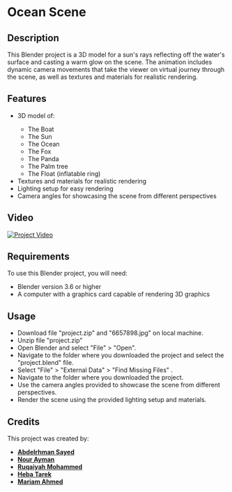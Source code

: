 # Ocean Scene
## Description
This Blender project is a 3D model for a sun's rays reflecting off the water's surface and casting a warm glow on the scene.
The animation includes dynamic camera movements that take the viewer on virtual journey through the scene,  as well as textures and materials for realistic rendering.

## Features
<ul>
  <li>3D model of:</li>
    <ul>
      <li>The Boat</li>
      <li>The Sun</li>
      <li>The Ocean</li>
      <li>The Fox</li>
      <li>The Panda</li>
      <li>The Palm tree</li>
      <li>The Float (inflatable ring)</li>
    </ul>
  </li>
  <li>Textures and materials for realistic rendering</li>
  <li>Lighting setup for easy rendering</li>
  <li>Camera angles for showcasing the scene from different perspectives</li>
</ul>

## Video

[![Project Video](https://img.youtube.com/vi/4SuKPg8XxyQ/0.jpg)]([https://youtu.be/4SuKPg8XxyQ])

## Requirements
To use this Blender project, you will need:
<ul>
 <li>Blender version 3.6 or higher</li>
 <li>A computer with a graphics card capable of rendering 3D graphics</li>
</ul>

## Usage
<ul>
 <li>Download file "project.zip" and "6657898.jpg" on local machine.</li>
 <li>Unzip file "project.zip"</li> 
 <li>Open Blender and select "File" > "Open".</li>
 <li>Navigate to the folder where you downloaded the project and select the "project.blend" file.</li>
 <li>Select "File" > "External Data" > "Find Missing Files" .</li>
 <li>Navigate to the folder where you downloaded the project.</li>
 <li>Use the camera angles provided to showcase the scene from different perspectives.</li>
 <li>Render the scene using the provided lighting setup and materials.</li>
</ul>

## Credits
This project was created by:
- [**Abdelrhman Sayed**](https://github.com/Abdelrhman-Sayed70)
- [**Nour Ayman**](https://github.com/NourAyman10)
- [**Ruqaiyah Mohammed**](https://github.com/25Ruq)
- [**Heba Tarek**](https://github.com/hebatarekkamal) 
- [**Mariam Ahmed**](https://github.com/MariamAhmeddd)
